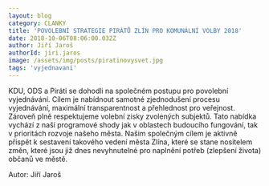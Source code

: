 ```yaml
---
layout: blog
category: CLANKY
title: 'POVOLEBNÍ STRATEGIE PIRÁTŮ ZLÍN PRO KOMUNÁLNÍ VOLBY 2018'
date: 2018-10-06T08:06:00.032Z
author: Jiří Jaroš 
authorId: jiri.jaros
image: /assets/img/posts/piratinovysvet.jpg   
tags: 'vyjednavani'
---
```


KDU, ODS a Piráti se dohodli na společném postupu pro povolební vyjednávání. Cílem je nabídnout samotné zjednodušení procesu vyjednávání, maximální transparentnost a přehlednost pro veřejnost. Zároveň plně respektujeme volební zisky zvolených subjektů.
Tato nabídka vychází z naší programové shody jak v oblastech budoucího fungování, tak v prioritách rozvoje našeho města. Našim společným cílem je aktivně přispět k sestavení takového vedení města Zlína, které se stane nositelem změn, které jsou již dnes nevyhnutelné pro naplnění potřeb (zlepšení života) občanů ve městě.

Autor: Jiří Jaroš
